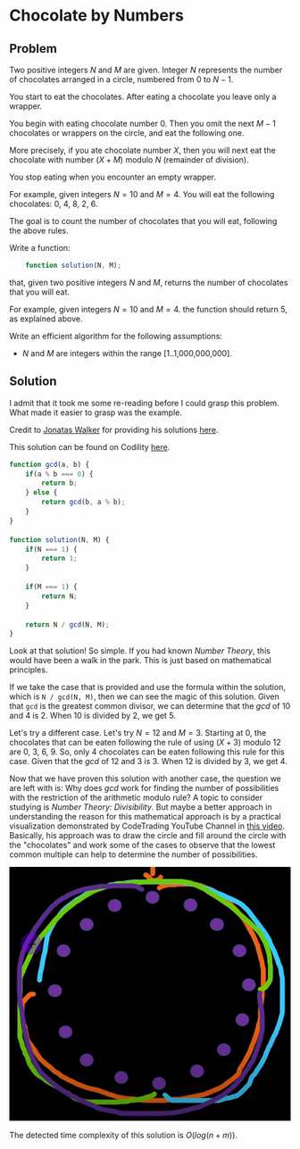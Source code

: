 # Chocolate by Numbers

## Problem

Two positive integers $N$ and $M$ are given. Integer $N$ represents the number of chocolates arranged in a circle, numbered from $0$ to $N − 1$.

You start to eat the chocolates. After eating a chocolate you leave only a wrapper.

You begin with eating chocolate number $0$. Then you omit the next $M − 1$ chocolates or wrappers on the circle, and eat the following one.

More precisely, if you ate chocolate number $X$, then you will next eat the chocolate with number $(X + M)$ modulo $N$ (remainder of division).

You stop eating when you encounter an empty wrapper.

For example, given integers $N = 10$ and $M = 4$. You will eat the following chocolates: 0, 4, 8, 2, 6.

The goal is to count the number of chocolates that you will eat, following the above rules.

Write a function:

```js
    function solution(N, M);
```

that, given two positive integers $N$ and $M$, returns the number of chocolates that you will eat.

For example, given integers $N = 10$ and $M = 4$. the function should return 5, as explained above.

Write an efficient algorithm for the following assumptions:

- $N$ and $M$ are integers within the range [1..1,000,000,000].


## Solution

I admit that it took me some re-reading before I could grasp this problem. What made it easier to grasp was the example.

Credit to [Jonatas Walker](https://gist.github.com/jonataswalker) for providing his solutions [here](https://gist.github.com/jonataswalker/08187f5457fac4af1e86cf8c86647e23).

This solution can be found on Codility [here](https://app.codility.com/demo/results/trainingSXZ3KT-MV4/).

```js
function gcd(a, b) {
    if(a % b === 0) {
        return b;
    } else {
        return gcd(b, a % b);
    }
}

function solution(N, M) {    
    if(N === 1) {
        return 1;
    }
    
    if(M === 1) {
        return N;
    }
    
    return N / gcd(N, M);
}
```

Look at that solution! So simple. If you had known _Number Theory_, this would have been a walk in the park. This is just based on mathematical principles.

If we take the case that is provided and use the formula within the solution, which is `N / gcd(N, M)`, then we can see the magic of this solution. Given that `gcd` is the greatest common divisor, we can determine that the _gcd_ of 10 and 4 is 2. When 10 is divided by 2, we get 5.

Let's try a different case. Let's try $N = 12$ and $M = 3$. Starting at 0, the chocolates that can be eaten following the rule of using $(X + 3)$ modulo $12$ are 0, 3, 6, 9. So, only 4 chocolates can be eaten following this rule for this case. Given that the _gcd_ of 12 and 3 is 3. When 12 is divided by 3, we get 4.

Now that we have proven this solution with another case, the question we are left with is: Why does _gcd_ work for finding the number of possibilities with the restriction of the arithmetic modulo rule? A topic to consider studying is _Number Theory: Divisibility_. But maybe a better approach in understanding the reason for this mathematical approach is by a practical visualization demonstrated by CodeTrading YouTube Channel in [this video](https://www.youtube.com/watch?v=ryYelurbcMk&t=335s). Basically, his approach was to draw the circle and fill around the circle with the "chocolates" and work some of the cases to observe that the lowest common multiple can help to determine the number of possibilities.

![Chocolates in Circle](/.attachments/chocolates-circle.png)

The detected time complexity of this solution is $O(log(n + m))$.